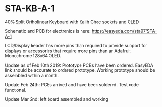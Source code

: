 # STA-KB-A-1
40% Split Ortholinear Keyboard with Kailh Choc sockets and OLED

Schematic and PCB for electronics is here: https://easyeda.com/sta97/STA-A-1

LCD/Display header has more pins than required to provide support for displays or accessories that require more pins than an Adafruit Monochrome 128x64 OLED.

Update as of Feb 10th 2019: Prototype PCBs have been ordered. EasyEDA link should be accurate to ordered prototype. Working prototype should be assembled within a month.

Update Feb 24th: PCBs arrived and have been soldered. Test code functional.

Update Mar 2nd: left board assembled and working
